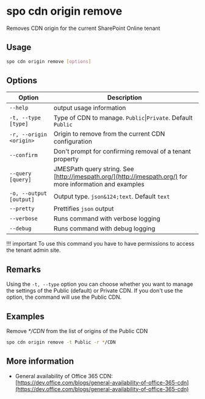 # spo cdn origin remove

Removes CDN origin for the current SharePoint Online tenant

## Usage

```sh
spo cdn origin remove [options]
```

## Options

Option|Description
------|-----------
`--help`|output usage information
`-t, --type [type]`|Type of CDN to manage. `Public`&#x7c;`Private`. Default `Public`
`-r, --origin <origin>`|Origin to remove from the current CDN configuration
`--confirm`|Don't prompt for confirming removal of a tenant property
`--query [query]`|JMESPath query string. See [http://jmespath.org/](http://jmespath.org/) for more information and examples
`-o, --output [output]`|Output type. <code>json&124;text</code>. Default `text`
`--pretty`|Prettifies `json` output
`--verbose`|Runs command with verbose logging
`--debug`|Runs command with debug logging

!!! important
    To use this command you have to have permissions to access the tenant admin site.

## Remarks

Using the `-t, --type` option you can choose whether you want to manage the settings of the Public (default) or Private CDN. If you don't use the option, the command will use the Public CDN.

## Examples

Remove _*/CDN_ from the list of origins of the Public CDN

```sh
spo cdn origin remove -t Public -r */CDN
```

## More information

- General availability of Office 365 CDN: [https://dev.office.com/blogs/general-availability-of-office-365-cdn](https://dev.office.com/blogs/general-availability-of-office-365-cdn)
